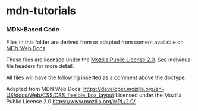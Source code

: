 # mdn-tutorials  


### MDN-Based Code

Files in this folder are derived from or adapted from content available on [MDN Web Docs](https://developer.mozilla.org/).

These files are licensed under the [Mozilla Public License 2.0](https://www.mozilla.org/en-US/MPL/2.0/). See individual file headers for more detail.

All files will have the following inserted as a comment above the doctype:  

  Adapted from MDN Web Docs: https://developer.mozilla.org/en-US/docs/Web/CSS/CSS_flexible_box_layout
  Licensed under the Mozilla Public License 2.0
  https://www.mozilla.org/MPL/2.0/  

